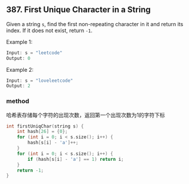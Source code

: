 ## 387. First Unique Character in a String

Given a string `s`, find the first non-repeating character in it and return its index. If it does not exist, return `-1`.

Example 1:
```cpp
Input: s = "leetcode"
Output: 0
```

Example 2:
```cpp
Input: s = "loveleetcode"
Output: 2
```

### method

哈希表存储每个字符的出现次数，返回第一个出现次数为1的字符下标

```cpp
int firstUniqChar(string s) {
    int hash[26] = {0};
    for (int i = 0; i < s.size(); i++) {
        hash[s[i] - 'a']++;
    }
    for (int i = 0; i < s.size(); i++) {
        if (hash[s[i] - 'a'] == 1) return i;
    }
    return -1;
}
```
